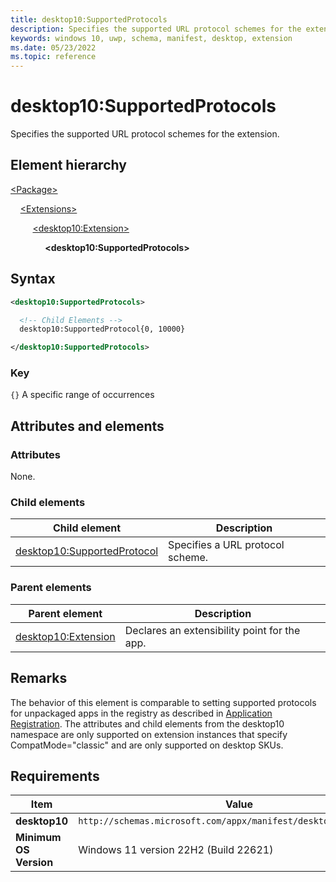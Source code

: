```yaml
---
title: desktop10:SupportedProtocols
description: Specifies the supported URL protocol schemes for the extension.
keywords: windows 10, uwp, schema, manifest, desktop, extension
ms.date: 05/23/2022
ms.topic: reference
---
```


# desktop10:SupportedProtocols

Specifies the supported URL protocol schemes for the extension.

## Element hierarchy

[\<Package\>](element-package.md)

&nbsp;&nbsp;&nbsp;&nbsp;[\<Extensions\>](element-1-extensions.md)

&nbsp;&nbsp;&nbsp;&nbsp; &nbsp;&nbsp;&nbsp;&nbsp;[\<desktop10:Extension\>](element-desktop10-extension.md)

&nbsp;&nbsp;&nbsp;&nbsp; &nbsp;&nbsp;&nbsp;&nbsp; &nbsp;&nbsp;&nbsp;&nbsp;**\<desktop10:SupportedProtocols\>**

## Syntax

```xml
<desktop10:SupportedProtocols>

  <!-- Child Elements -->
  desktop10:SupportedProtocol{0, 10000}

</desktop10:SupportedProtocols>
```

### Key

`{}` A specific range of occurrences

## Attributes and elements

### Attributes

None.

### Child elements

| Child element | Description |
|-|-|
| [desktop10:SupportedProtocol](element-desktop10-supportedprotocol.md) | Specifies a URL protocol scheme. |

### Parent elements

| Parent element | Description |
|-|-|
| [desktop10:Extension](element-desktop10-extension.md) | Declares an extensibility point for the app. |

## Remarks

The behavior of this element is comparable to setting supported protocols for unpackaged apps in the registry as described in [Application Registration](/windows/win32/shell/app-registration). The attributes and child elements from the desktop10 namespace are only supported on extension instances that specify CompatMode="classic" and are only supported on desktop SKUs.

## Requirements

| Item  | Value  |
|--|--|
| **desktop10** | `http://schemas.microsoft.com/appx/manifest/desktop/windows10/10` |
| **Minimum OS Version** | Windows 11 version 22H2 (Build 22621) |
